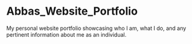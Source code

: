# Abbas_Website_Portfolio
My personal website portfolio showcasing who I am, what I do, and any pertinent information about me as an individual. 
